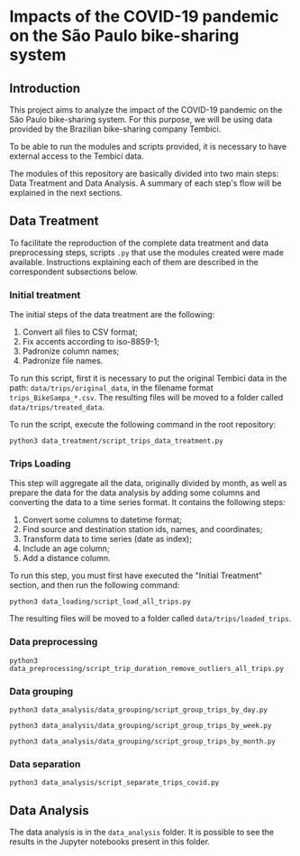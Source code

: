 # Impacts of the COVID-19 pandemic on the São Paulo bike-sharing system

## Introduction

This project aims to analyze the impact of the COVID-19 pandemic on the São Paulo bike-sharing system. For this purpose, we will be using data provided by the Brazilian bike-sharing company Tembici.

To be able to run the modules and scripts provided, it is necessary to have external access to the Tembici data.

The modules of this repository are basically divided into two main steps: Data Treatment and Data Analysis. A summary of each step's flow will be explained in the next sections.

## Data Treatment

To facilitate the reproduction of the complete data treatment and data preprocessing steps, scripts ```.py``` that use the modules created were made available. Instructions explaining each of them are described in the correspondent subsections below.

### Initial treatment

The initial steps of the data treatment are the following:

1. Convert all files to CSV format;
2. Fix accents according to iso-8859-1;
3. Padronize column names;
4. Padronize file names.

To run this script, first it is necessary to put the original Tembici data in the path: ```data/trips/original_data```, in the filename format ```trips_BikeSampa_*.csv```. The resulting files will be moved to a folder called ```data/trips/treated_data```.

To run the script, execute the following command in the root repository:

```
python3 data_treatment/script_trips_data_treatment.py
```

### Trips Loading

This step will aggregate all the data, originally divided by month, as well as prepare the data for the data analysis by adding some columns and converting the data to a time series format. It contains the following steps:

1. Convert some columns to datetime format;
2. Find source and destination station ids, names, and coordinates;
3. Transform data to time series (date as index);
4. Include an age column;
5. Add a distance column.

To run this step, you must first have executed the "Initial Treatment" section, and then run the following command:

```
python3 data_loading/script_load_all_trips.py
```

The resulting files will be moved to a folder called ```data/trips/loaded_trips```.

### Data preprocessing

```
python3 data_preprocessing/script_trip_duration_remove_outliers_all_trips.py
```

### Data grouping

```
python3 data_analysis/data_grouping/script_group_trips_by_day.py
```
```
python3 data_analysis/data_grouping/script_group_trips_by_week.py 
```
```
python3 data_analysis/data_grouping/script_group_trips_by_month.py
```

### Data separation

```
python3 data_analysis/script_separate_trips_covid.py
```

## Data Analysis

The data analysis is in the ```data_analysis``` folder. It is possible to see the results in the Jupyter notebooks present in this folder.
